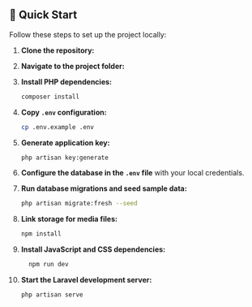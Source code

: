 ## 🚀 Quick Start

Follow these steps to set up the project locally:

1. **Clone the repository:**
2. **Navigate to the project folder:**
3. **Install PHP dependencies:**

    ```bash
    composer install
    ```

4. **Copy `.env` configuration:**

    ```bash
    cp .env.example .env
    ```

5. **Generate application key:**

    ```bash
    php artisan key:generate
    ```

6. **Configure the database in the `.env` file** with your local credentials.

7. **Run database migrations and seed sample data:**

    ```bash
    php artisan migrate:fresh --seed
    ```

8. **Link storage for media files:**

    ```bash
    npm install
    ```

9. **Install JavaScript and CSS dependencies:**

    ```bash
      npm run dev
    ```

10. **Start the Laravel development server:**

    ```bash
    php artisan serve
    ```
